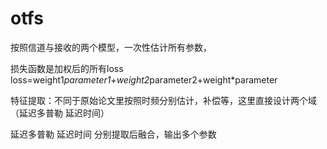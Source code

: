 # otfs
按照信道与接收的两个模型，一次性估计所有参数，

损失函数是加权后的所有loss   loss=weight1*parameter1+weight2*parameter2+weight*parameter

特征提取：不同于原始论文里按照时频分别估计，补偿等，这里直接设计两个域（延迟多普勒 延迟时间）
    
延迟多普勒     延迟时间    分别提取后融合，输出多个参数
